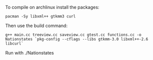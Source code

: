 To compile on archlinux install the packages:

	pacman -Sy libxml++ gtkmm3 curl

Then use the build command:

	g++ main.cc treeview.cc saveview.cc gtest.cc functions.cc -o Nationstates `pkg-config --cflags --libs gtkmm-3.0 libxml++-2.6 libcurl`

Run with ./Nationstates



